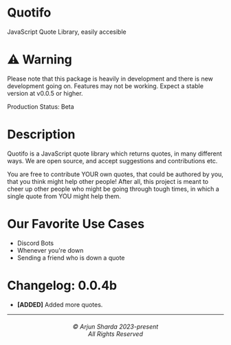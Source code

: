 # Quotifo
JavaScript Quote Library, easily accesible

# :warning: Warning
 Please note that this package is heavily in development and there is new development going on. Features may not be working. Expect a stable version at v0.0.5 or higher.

Production Status: Beta

# Description

Quotifo is a JavaScript quote library which returns quotes, in many different ways. We are open source, and accept suggestions and contributions etc.

You are free to contribute YOUR own quotes, that could be authored by you, that you think might help other people! After all, this project is meant to cheer up other people who might be going through tough times, in which a single quote from YOU might help them.

# Our Favorite Use Cases

+ Discord Bots
+ Whenever you're down
+ Sending a friend who is down a quote



# Changelog: 0.0.4b

- **[ADDED]** Added more quotes.


<hr>
<h6 align="center">© Arjun Sharda 2023-present 
<br>
All Rights Reserved</h6>
